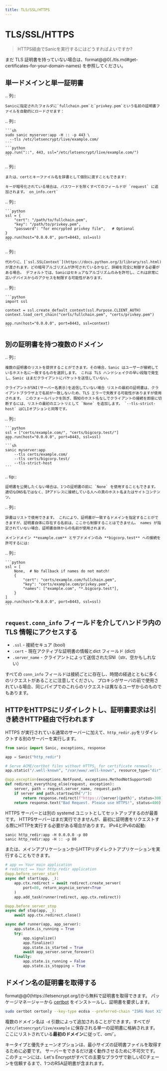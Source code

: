 ```yaml
---
title: TLS/SSL/HTTPS
---
```


# TLS/SSL/HTTPS

> HTTPS経由でSanicを実行するにはどうすればよいですか?

まだ TLS 証明書を持っていない場合は、format@@0(./tls.md#get-certificates-for-your-domain-names) を参照してください。

## 単一ドメインと単一証明書

.. 列::

```
Sanicに指定されたフォルダに`fullchain.pem`と`privkey.pem`という名前の証明書ファイルを自動的にロードさせます：
```

.. 列::

````
```sh
sudo sanic myserver:app -H :: -p 443 \
  --tls /etc/letsencrypt/live/example.com/
```
```python
app.run("::", 443, ssl="/etc/letsencrypt/live/example.com/")
```
````

.. 列::

```
または、certとキーファイル名を辞書として個別に渡すこともできます:

キーが暗号化されている場合は、パスワードを除くすべてのフィールドが `request` に追加されます。 on_info.cert`
```

.. 列::

````
```python
ssl = {
    "cert": "/path/to/fullchain.pem",
    "key": "/path/to/privkey.pem",
    "password": "for encrypted privkey file",   # Optional
}
app.run(host="0.0.0.0", port=8443, ssl=ssl)
```
````

.. 列::

```
代わりに、[`ssl.SSLContext`](https://docs.python.org/3/library/ssl.html)が渡されます。どの暗号アルゴリズムが許可されているかなど、詳細を完全に制御する必要がある場合。 デフォルトでは、Sanicはセキュアなアルゴリズムのみを許可し、これは非常に古いデバイスからのアクセスを制限する可能性があります。
```

.. 列::

````
```python
import ssl

context = ssl.create_default_context(ssl.Purpose.CLIENT_AUTH)
context.load_cert_chain("certs/fullchain.pem", "certs/privkey.pem")

app.run(host="0.0.0.0", port=8443, ssl=context)
```
````

## 別の証明書を持つ複数のドメイン

.. 列::

```
複数の証明書のリストを提供することができます。その場合、Sanic はユーザーが接続しているホスト名に一致するものを選択します。 これは TLS ハンドシェイクの早い段階で発生し、Sanic はまだクライアントにパケットを送信していない。

クライアントがSNI(サーバー名表示)を送信していない場合 リストの最初の証明書は、クライアントブラウザ上で名前が一致しないため、TLS エラーで失敗する可能性がありますが使用されます。 このフォールバックを防ぎ、既知のホスト名なしでクライアントの接続を即座に切断するには、リストの最初のエントリとして `None` を追加します。 `--tls-strict-host` はCLIオプションと同等です。
```

.. 列::

````
```python
ssl = ["certs/example.com/", "certs/bigcorp.test/"]
app.run(host="0.0.0.0", port=8443, ssl=ssl)
```
```sh
sanic myserver:app
    --tls certs/example.com/
    --tls certs/bigcorp.test/
    --tls-strict-host
```
````

.. tip::

```
証明書を公開したくない場合は、1つの証明書の前に `None` を使用することもできます。 適切なDNS名ではなく、IPアドレスに接続している人への真のホスト名またはサイトコンテンツ。
```

.. 列::

```
辞書はリストで使用できます。 これにより、証明書が一致するドメインを指定することができますが、証明書自体に存在する名前は、ここから制御することはできません。 names が指定されていない場合、証明書自体からの名前が使用されます。

メインドメイン **example.com** とサブドメインのみ **bigcorp.test** への接続を許可するには:
```

.. 列::

````
```python
ssl = [
    None,  # No fallback if names do not match!
    {
        "cert": "certs/example.com/fullchain.pem",
        "key": "certs/example.com/privkey.pem",
        "names": ["example.com", "*.bigcorp.test"],
    }
]
app.run(host="0.0.0.0", port=8443, ssl=ssl)
```
````

## `request.conn_info` フィールドを介してハンドラ内の TLS 情報にアクセスする

- `.ssl` - 接続セキュア (bool)
- `.cert` - 現在アクティブな証明書の情報とdict フィールド (dict)
- `.server_name` - クライアントによって送信されたSNI（str、空かもしれない）

すべての `conn_info` フィールドは接続ごとに存在し、時間の経過とともに多くのリクエストがあることに注意してください。 プロキシがサーバの前で使用されている場合、同じパイプでのこれらのリクエストは異なるユーザからのものでもあります。

## HTTPをHTTPSにリダイレクトし、証明書要求は引き続きHTTP経由で行われます

HTTPS が実行されている通常のサーバーに加えて、`http_redir.py`をリダイレクトする別のサーバーを実行します。

```python
from sanic import Sanic, exceptions, response

app = Sanic("http_redir")

# Serve ACME/certbot files without HTTPS, for certificate renewals
app.static("/.well-known", "/var/www/.well-known", resource_type="dir")

@app.exception(exceptions.NotFound, exceptions.MethodNotSupported)
def redirect_everything_else(request, exception):
    server, path = request.server_name, request.path
    if server and path.startswith("/"):
        return response.redirect(f"https://{server}{path}", status=308)
    return response.text("Bad Request. Please use HTTPS!", status=400)
```

HTTPS サーバーとは別の systemd ユニットとしてセットアップするのが最善です。 HTTPSサーバーはまだ実行できませんが、最初に証明書をリクエストする際にHTTPを実行する必要がある場合があります。 IPv4とIPv6の起動:

```
sanic http_redir:app -H 0.0.0.0 -p 80
sanic http_redir:app -H :: -p 80
```

または、メインアプリケーションからHTTPリダイレクトアプリケーションを実行することもできます。

```python
# app == Your main application
# redirect == Your http_redir application
@app.before_server_start
async def start(app, _):
    app.ctx.redirect = await redirect.create_server(
        port=80, return_asyncio_server=True
    )
    app.add_task(runner(redirect, app.ctx.redirect))

@app.before_server_stop
async def stop(app, _):
    await app.ctx.redirect.close()

async def runner(app, app_server):
    app.state.is_running = True
    try:
        app.signalize()
        app.finalize()
        app.state.is_started = True
        await app_server.serve_forever()
    finally:
        app.state.is_running = False
        app.state.is_stopping = True
```

## ドメイン名の証明書を取得する

format@@0(https\://letsencrypt.org/)から無料で証明書を取得できます。 パッケージマネージャーから [certbot](https://certbot.eff.org/) をインストールし、証明書を要求します。

```sh
sudo certbot certonly --key-type ecdsa --preferred-chain "ISRG Root X1" -d example.com -d www.example.com
```

複数のドメイン名は `-d` 引数によって追加されることができます。すべてが `/etc/letsencrypt/live/example` に保存される単一の証明書に格納されます。 ここにリストされている**最初のドメイン**に従って、om/\`。

キータイプと優先チェーンオプションは、最小サイズの証明書ファイルを取得するために必要です。 サーバーをできるだけ速く動作させるために不可欠です。 このチェーンには、Let's Encryptがすべての主要なブラウザで新しいECチェーンを信頼するまで、1つのRSA証明書が含まれます。
